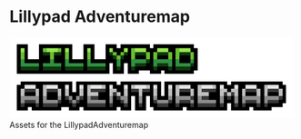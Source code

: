 # Lillypad Adventuremap
<img src="images/logo.png" width="500">
Assets for the LillypadAdventuremap
